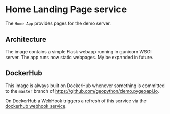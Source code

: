 # Home Landing Page service

The `Home App` provides pages for the demo server.

## Architecture

The image contains a simple Flask webapp running in gunicorn WSGI server.
The app runs now static webpages. My be expanded in future.

## DockerHub

This image is always built on DockerHub whenever something is committed
to the `master` branch of https://github.com/geopython/demo.pygeoapi.io.

On DockerHub a WebHook triggers a refresh of this service via the
[dockerhub webhook service](../dockerhub).
